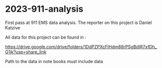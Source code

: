 # 2023-911-analysis
First pass at 911 EMS data analysis.
The reporter on this project is Daniel Katzive

All data for this project can be found in :

https://drive.google.com/drive/folders/1DdPZPXcFIHdm88rPSgBdIR7xfDh_G1jk?usp=share_link

Path to the data in note books must include data